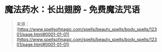 <!--yml

category: 未分类

date: 2024-06-12 18:49:56

-->

# 魔法药水：长出翅膀 - 免费魔法咒语

> 来源：[https://www.spellsofmagic.com/spells/beauty_spells/body_spells/12301/page.html#0001-01-01](https://www.spellsofmagic.com/spells/beauty_spells/body_spells/12301/page.html#0001-01-01)
